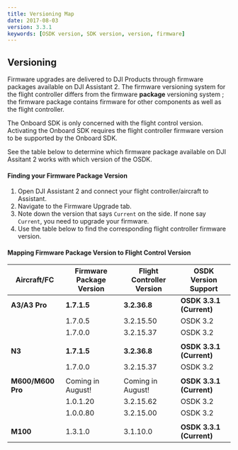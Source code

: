 ```yaml
---
title: Versioning Map
date: 2017-08-03
version: 3.3.1
keywords: [OSDK version, SDK version, version, firmware]
---
```


## Versioning

Firmware upgrades are delivered to DJI Products through firmware packages available on DJI Assistant 2. The firmware versioning system for the flight controller differs from the firmware **package** versioning system ; the firmware package contains firmware for other components as well as the flight controller.

The Onboard SDK is only concerned with the flight control version. Activating the Onboard SDK requires the flight controller firmware version to be supported by the Onboard SDK.

See the table below to determine which firmware package available on DJI Assitant 2 works with which version of the OSDK.

#### Finding your Firmware Package Version

1. Open DJI Assistant 2 and connect your flight controller/aircraft to Assistant.
2. Navigate to the Firmware Upgrade tab.
3. Note down the version that says `Current` on the side. If none say `Current`, you need to upgrade your firmware.
4. Use the table below to find the corresponding flight controller firmware version.

#### Mapping Firmware Package Version to Flight Control Version

| Aircraft/FC       | Firmware Package Version | Flight Controller Version  | OSDK Version Support      |
|---------------    |--------------------------|----------------------------|----------------------     |
| **A3/A3 Pro**     | **1.7.1.5**              | **3.2.36.8**               | **OSDK 3.3.1 (Current)**  |
|                   | 1.7.0.5                  | 3.2.15.50                  | OSDK 3.2                  |
|                   | 1.7.0.0                  | 3.2.15.37                  | OSDK 3.2                  |
|                   |                          |                            |                           |
| **N3**            | **1.7.1.5**              | **3.2.36.8**               | **OSDK 3.3.1 (Current)**  |
|                   | 1.7.0.0                  | 3.2.15.37                  | OSDK 3.2                  |
|                   |                          |                            |                           |
| **M600/M600 Pro** | Coming in August!        | Coming in August!          | **OSDK 3.3.1 (Current)**  |
|                   | 1.0.1.20                 | 3.2.15.62                  | OSDK 3.2                  |
|                   | 1.0.0.80                 | 3.2.15.00                  | OSDK 3.2                  |
|                   |                          |                            |                           |
| **M100**          | 1.3.1.0                  | 3.1.10.0                   | **OSDK 3.3.1 (Current)**  |
